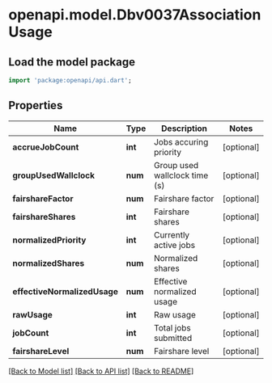 # openapi.model.Dbv0037AssociationUsage

## Load the model package
```dart
import 'package:openapi/api.dart';
```

## Properties
Name | Type | Description | Notes
------------ | ------------- | ------------- | -------------
**accrueJobCount** | **int** | Jobs accuring priority | [optional] 
**groupUsedWallclock** | **num** | Group used wallclock time (s) | [optional] 
**fairshareFactor** | **num** | Fairshare factor | [optional] 
**fairshareShares** | **int** | Fairshare shares | [optional] 
**normalizedPriority** | **int** | Currently active jobs | [optional] 
**normalizedShares** | **num** | Normalized shares | [optional] 
**effectiveNormalizedUsage** | **num** | Effective normalized usage | [optional] 
**rawUsage** | **int** | Raw usage | [optional] 
**jobCount** | **int** | Total jobs submitted | [optional] 
**fairshareLevel** | **num** | Fairshare level | [optional] 

[[Back to Model list]](../README.md#documentation-for-models) [[Back to API list]](../README.md#documentation-for-api-endpoints) [[Back to README]](../README.md)


